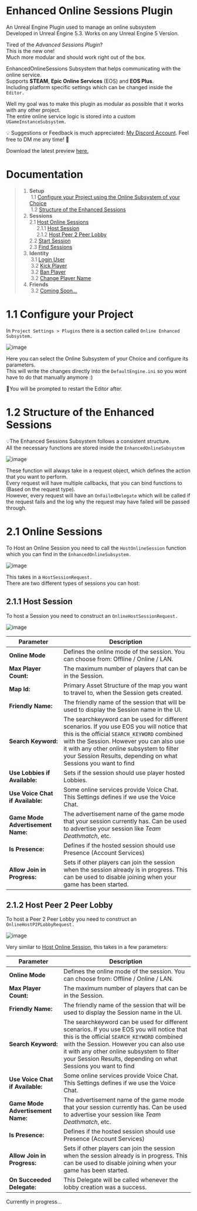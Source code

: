 # Enhanced Online Sessions Plugin

An Unreal Engine Plugin used to manage an online subsystem  
Developed in Unreal Engine 5.3. Works on any Unreal Engine 5 Version.

Tired of the _Advanced Sessions Plugin_?  
This is the new one!  
Much more modular and should work right out of the box.

EnhancedOnlineSessions Subsystem that helps communicating with the online service.  
Supports **STEAM**, **Epic Online Services** (EOS) and **EOS Plus**.  
Including platform specific settings which can be changed inside the ``Editor.``

Well my goal was to make this plugin as modular as possible that it works with any other project.  
The entire online service logic is stored into a custom ```UGameInstanceSubsystem.```

💡 Suggestions or Feedback is much appreciated: [My Discord Account](https://discord.com/users/959875236403220490). Feel free to DM me any time! 🙂

Download the latest preview [here.](https://github.com/MajorTomAW/EnhancedOnlineSessions/releases/tag/Preview)
<a name="documentation"></a>
# Documentation
> 1. __Setup__  
> &nbsp;1.1 [Configure your Project using the Online Subsystem of your Choice](#setup)  
> &nbsp;1.2 [Structure of the Enhanced Sessions](#structure)  
> 1. __Sessions__  
>       2.1 [Host Online Sessions](#online-sessions)  
>       &nbsp;&nbsp;&nbsp;&nbsp;&nbsp;2.1.1 [Host Session](#host-session)  
>       &nbsp;&nbsp;&nbsp;&nbsp;&nbsp;2.1.2 [Host Peer 2 Peer Lobby](#host-p2p-lobby)  
>       2.2 [Start Session](#start-session)  
>       2.3 [Find Sessions](#find-sessions)  
> 1. __Identity__  
>       &nbsp;3.1 [Login User](#login)  
>       &nbsp;3.2 [Kick Player](#kick-player)  
>       &nbsp;3.2 [Ban Player](#ban-player)  
>       &nbsp;3.2 [Change Player Name](#change-player-name)  
> 1. __Friends__  
>       &nbsp;3.2 [Coming Soon...](#friends)  

<a name="setup"></a>
# 1.1 Configure your Project
In ``Project Settings > Plugins`` there is a section called ``Online Enhanced Subsystem.``  
  
![image](https://github.com/MajorTomAW/EnhancedOnlineSessions/assets/96875345/19cb6a21-84a1-4311-bea7-6760974f1d31)

Here you can select the Online Subsystem of your Choice and configure its parameters.  
This will write the changes directly into the ``DefaultEngine.ini`` so you wont have to do that manually anymore :)  

📝You will be prompted to restart the Editor after.

<a name="structure"></a>
# 1.2 Structure of the Enhanced Sessions
💡The Enhanced Sessions Subsystem follows a consistent structure.  
All the necessary functions are stored inside the ``EnhancedOnlineSubsystem``  

![image](https://github.com/MajorTomAW/EnhancedOnlineSessions/assets/96875345/356ce3f8-b657-4a6b-92de-469b20b231dc)

These function will always take in a request object, which defines the action that you want to perform.  
Every request will have multiple callbacks, that you can bind functions to (Based on the request type).  
However, every request will have an ``OnFailedDelegate`` which will be called if the request fails and the log why the request may have failed will be passed through.

<a name="online-sessions"></a>
# 2.1 Online Sessions
To Host an Online Session you need to call the ``HostOnlineSession`` function which you can find in the ``EnhancedOnlineSubsystem.``  

![image](https://github.com/MajorTomAW/EnhancedOnlineSessions/assets/96875345/5a998405-cb43-406e-9ebb-cd1fab8ca8cf)

This takes in a ``HostSessionRequest.``  
There are two different types of sessions you can host:

<a name="host-session"></a>
## 2.1.1 Host Session
To host a Session you need to construct an ``OnlineHostSessionRequest.``  

![image](https://github.com/MajorTomAW/EnhancedOnlineSessions/assets/96875345/9c594d71-6ae7-4f2d-9a4b-c8a892f28eb1)

| Parameter      | Description |
| ----------- | ----------- |
| __Online Mode__ | Defines the online mode of the session. You can choose from: Offline / Online / LAN.
| __Max Player Count:__ | The maximum number of players that can be in the Session.
| __Map Id:__ | Primary Asset Structure of the map you want to travel to, when the Session gets created.
| __Friendly Name:__ | The friendly name of the session that will be used to display the Session name in the UI.
| __Search Keyword:__ | The searchkeyword can be used for different scenarios. If you use EOS you will notice that this is the official ``SEARCH_KEYWORD`` combined with the Session. However you can also use it with any other online subsystem to filter your Session Results, depending on what Sessions you want to find
| __Use Lobbies if Available:__ | Sets if the session should use player hosted Lobbies.
| __Use Voice Chat if Available:__ | Some online services provide Voice Chat. This Settings defines if we use the Voice Chat.
| __Game Mode Advertisement Name:__ | The advertisement name of the game mode that your session currently has. Can be used to advertise your session like _Team Deathmatch_, etc.
| __Is Presence:__ | Defines if the hosted session should use Presence (Account Services)
| __Allow Join in Progress:__ | Sets if other players can join the session when the session already is in progress. This can be used to disable joining when your game has been started.

<a name="host-p2p-lobby"></a>
## 2.1.2 Host Peer 2 Peer Lobby
To host a Peer 2 Peer Lobby you need to construct an ``OnlineHostP2PLobbyRequest.``  

![image](https://github.com/MajorTomAW/EnhancedOnlineSessions/assets/96875345/8756fae9-c7b8-43ad-9c91-74f7317200ab)

Very similar to [Host Online Session](#host-session), this takes in a few parameters:  

| Parameter      | Description |
| ----------- | ----------- |
| __Online Mode__ | Defines the online mode of the session. You can choose from: Offline / Online / LAN.
| __Max Player Count:__ | The maximum number of players that can be in the Session.
| __Friendly Name:__ | The friendly name of the session that will be used to display the Session name in the UI.
| __Search Keyword:__ | The searchkeyword can be used for different scenarios. If you use EOS you will notice that this is the official ``SEARCH_KEYWORD`` combined with the Session. However you can also use it with any other online subsystem to filter your Session Results, depending on what Sessions you want to find
| __Use Voice Chat if Available:__ | Some online services provide Voice Chat. This Settings defines if we use the Voice Chat.
| __Game Mode Advertisement Name:__ | The advertisement name of the game mode that your session currently has. Can be used to advertise your session like _Team Deathmatch_, etc.
| __Is Presence:__ | Defines if the hosted session should use Presence (Account Services)
| __Allow Join in Progress:__ | Sets if other players can join the session when the session already is in progress. This can be used to disable joining when your game has been started.
| __On Succeeded Delegate:__ | This Delegate will be called whenever the lobby creation was a success.

Currently in progress...
